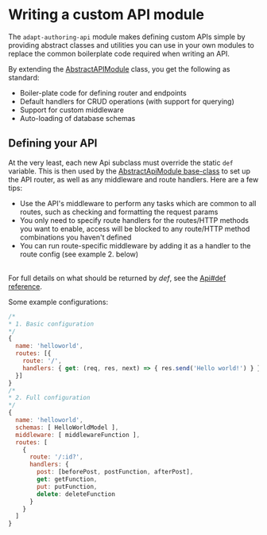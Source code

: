 # Writing a custom API module

The `adapt-authoring-api` module makes defining custom APIs simple by providing abstract classes and utilities you can use in your own modules to replace the common boilerplate code required when writing an API.

By extending the [AbstractAPIModule](../class/adapt_authoring_restructure/adapt-authoring-api/lib/module.js~AbstractApiModule.html) class, you get the following as standard:
- Boiler-plate code for defining router and endpoints
- Default handlers for CRUD operations (with support for querying)
- Support for custom middleware
- Auto-loading of database schemas

## Defining your API

At the very least, each new Api subclass must override the static `def` variable. This is then used by the [AbstractApiModule base-class](../class/adapt_authoring_restructure/adapt-authoring-api/lib/module.js~AbstractApiModule.html) to set up the API router, as well as any middleware and route handlers. Here are a few tips:

- Use the API's middleware to perform any tasks which are common to all routes, such as checking and formatting the request params
- You only need to specify route handlers for the routes/HTTP methods you want to enable, access will be blocked to any route/HTTP method combinations you haven't defined
- You can run route-specific middleware by adding it as a handler to the route config (see example 2. below)

<br>For full details on what should be returned by _def_, see the [Api#def reference](../class/adapt_authoring_restructure/adapt-authoring-api/lib/module.js~Api.html#static-get-def).



Some example configurations:
```javascript
/*
* 1. Basic configuration
*/
{
  name: 'helloworld',
  routes: [{
    route: '/',
    handlers: { get: (req, res, next) => { res.send('Hello world!') } }
  }]
}
/*
* 2. Full configuration
*/
{
  name: 'helloworld',
  schemas: [ HelloWorldModel ],
  middleware: [ middlewareFunction ],
  routes: [
    {
      route: '/:id?',
      handlers: {
        post: [beforePost, postFunction, afterPost],
        get: getFunction,
        put: putFunction,
        delete: deleteFunction
      }
    }
  ]
}
```
